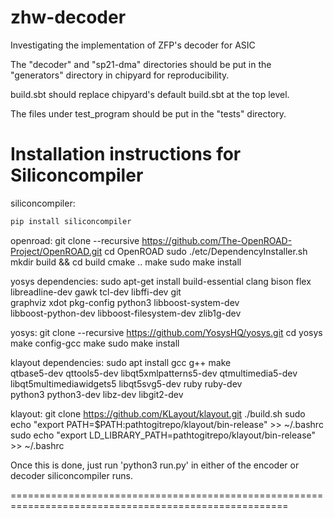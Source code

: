 # zhw-decoder
Investigating the implementation of ZFP's decoder for ASIC

The "decoder" and "sp21-dma" directories should be put in the "generators" directory in chipyard for reproducibility.

build.sbt should replace chipyard's default build.sbt at the top level.

The files under test_program should be put in the "tests" directory.

# Installation instructions for Siliconcompiler 

siliconcompiler:
```bash
pip install siliconcompiler
```

openroad:
git clone --recursive https://github.com/The-OpenROAD-Project/OpenROAD.git
cd OpenROAD
sudo ./etc/DependencyInstaller.sh
mkdir build && cd build
cmake ..
make
sudo make install

yosys dependencies:
sudo apt-get install build-essential clang bison flex \
libreadline-dev gawk tcl-dev libffi-dev git \
graphviz xdot pkg-config python3 libboost-system-dev \
libboost-python-dev libboost-filesystem-dev zlib1g-dev
 
yosys:
git clone --recursive https://github.com/YosysHQ/yosys.git
cd yosys
make config-gcc
make
sudo make install
 
klayout dependencies:
sudo apt install gcc g++ make \
qtbase5-dev qttools5-dev libqt5xmlpatterns5-dev qtmultimedia5-dev \
libqt5multimediawidgets5 libqt5svg5-dev ruby ruby-dev \
python3 python3-dev libz-dev libgit2-dev
 
klayout:
git clone https://github.com/KLayout/klayout.git
./build.sh
sudo echo "export PATH=$PATH:pathtogitrepo/klayout/bin-release" >> ~/.bashrc
sudo echo "export LD_LIBRARY_PATH=pathtogitrepo/klayout/bin-release" >> ~/.bashrc

Once this is done, just run 'python3 run.py' in either of the encoder or decoder siliconcompiler runs.

======================================================================================================

